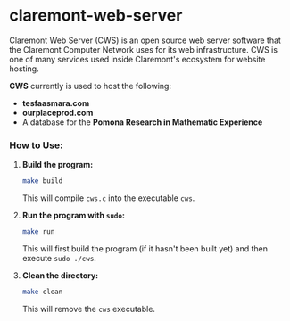 # claremont-web-server
Claremont Web Server (CWS) is an open source web server software that the Claremont Computer Network uses for its web infrastructure. CWS is one of many services used inside Claremont's ecosystem for website hosting.

**CWS** currently is used to host the following:

- **tesfaasmara.com**
- **ourplaceprod.com**
- A database for the **Pomona Research in Mathematic Experience**


### How to Use:

1. **Build the program:**
   ```bash
   make build
   ```
   This will compile `cws.c` into the executable `cws`.

2. **Run the program with `sudo`:**
   ```bash
   make run
   ```
   This will first build the program (if it hasn't been built yet) and then execute `sudo ./cws`.

3. **Clean the directory:**
   ```bash
   make clean
   ```
   This will remove the `cws` executable.
